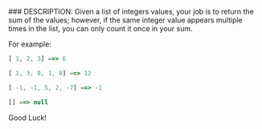 ### DESCRIPTION:
Given a list of integers values, your job is to return the sum of the values; however, if the same integer value appears multiple times in the list, you can only count it once in your sum.

For example:
```js
[ 1, 2, 3] ==> 6

[ 1, 3, 8, 1, 8] ==> 12

[ -1, -1, 5, 2, -7] ==> -1

[] ==> null
```
Good Luck!